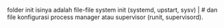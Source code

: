 folder init isinya adalah file-file system init (systemd, upstart, sysv)
|   # dan file konfigurasi process manager atau supervisor (runit, supervisord).